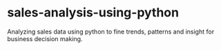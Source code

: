 # sales-analysis-using-python
Analyzing sales data using python to fine trends, patterns and insight for business decision making.
